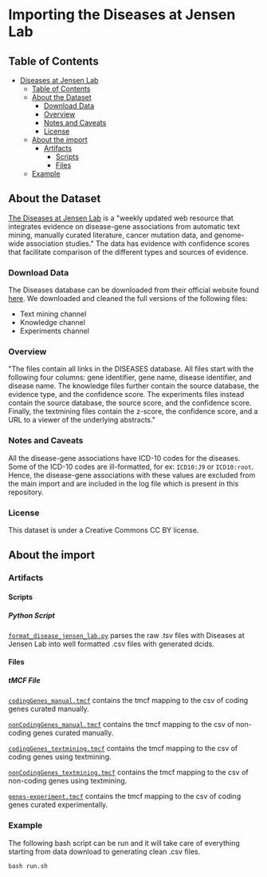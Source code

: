 # Importing the Diseases at Jensen Lab

## Table of Contents

- [Diseases at Jensen Lab](#importing-the-diseases-at-jensen-lab)
  - [Table of Contents](#table-of-contents)
  - [About the Dataset](#about-the-dataset)
    - [Download Data](#download-data)
    - [Overview](#overview)
    - [Notes and Caveats](#notes-and-caveats)
    - [License](#license)
  - [About the import](#about-the-import)
    - [Artifacts](#artifacts)
      - [Scripts](#scripts)
      - [Files](#files)
  - [Example](#example)

## About the Dataset

[The Diseases at Jensen Lab](https://diseases.jensenlab.org/About) is a "weekly updated web resource that integrates evidence on disease-gene associations from automatic text mining, manually curated literature, cancer mutation data, and genome-wide association studies." The data has evidence with confidence scores that facilitate comparison of the different types and sources of evidence.

### Download Data

The Diseases database can be downloaded from their official website found [here](https://diseases.jensenlab.org/Downloads). We downloaded and cleaned the full versions of the following files:

- Text mining channel
- Knowledge channel
- Experiments channel

### Overview

"The files contain all links in the DISEASES database. All files start with the following four columns: gene identifier, gene name, disease identifier, and disease name. The knowledge files further contain the source database, the evidence type, and the confidence score. The experiments files instead contain the source database, the source score, and the confidence score. Finally, the textmining files contain the z-score, the confidence score, and a URL to a viewer of the underlying abstracts."

### Notes and Caveats

All the disease-gene associations have ICD-10 codes for the diseases. Some of the ICD-10 codes are ill-formatted, for ex: `ICD10:J9` or `ICD10:root`. Hence, the disease-gene associations with these values are excluded from the main import and are included in the log file which is present in this repository.

### License

This dataset is under a Creative Commons CC BY license.

## About the import

### Artifacts

#### Scripts

##### Python Script

[`format_disease_jensen_lab.py`](format_disease_jensen_lab.py) parses the raw .tsv files with Diseases at Jensen Lab into well formatted .csv files with generated dcids.

#### Files

##### tMCF File

[`codingGenes_manual.tmcf`](tmcfs/codingGenes_manual.tmcfatc_output.tmcf) contains the tmcf mapping to the csv of coding genes curated manually.

[`nonCodingGenes_manual.tmcf`](tmcfs/nonCodingGenes_manual.tmcf) contains the tmcf mapping to the csv of non-coding genes curated manually.

[`codingGenes_textmining.tmcf`](tmcfs/codingGenes_textmining.tmcf) contains the tmcf mapping to the csv of coding genes using textmining.

[`nonCodingGenes_textmining.tmcf`](tmcfs/nonCodingGenes_textmining.tmcf) contains the tmcf mapping to the csv of non-coding genes using textmining.

[`genes-experiment.tmcf`](tmcfs/genes-experiment.tmcf) contains the tmcf mapping to the csv of coding genes curated experimentally.

### Example

The following bash script can be run and it will take care of everything starting from data download to generating clean .csv files.

```
bash run.sh
```
